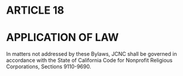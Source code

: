 # ARTICLE 18
# APPLICATION OF LAW

In matters not addressed by these Bylaws, JCNC shall be governed in accordance with the State
of California Code for Nonprofit Religious Corporations, Sections 9110-9690.
